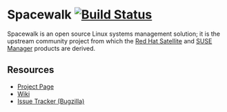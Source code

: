 # Spacewalk [![Build Status](https://travis-ci.org/spacewalkproject/spacewalk.svg?branch=master)](https://travis-ci.org/spacewalkproject/spacewalk/builds)

Spacewalk is an open source Linux systems management solution; it is the upstream community project from which the [Red Hat Satellite](https://www.redhat.com/products/enterprise-linux/satellite/) and [SUSE Manager](https://www.suse.com/products/suse-manager/) products are derived.

## Resources

* [Project Page](http://spacewalkproject.org/)
* [Wiki](https://fedorahosted.org/spacewalk/)
* [Issue Tracker (Bugzilla)](https://bugzilla.redhat.com/enter_bug.cgi?product=Spacewalk)
